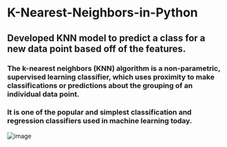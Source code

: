 # K-Nearest-Neighbors-in-Python

## Developed KNN model to predict a class for a new data point based off of the features.

### The k-nearest neighbors (KNN) algorithm is a non-parametric, supervised learning classifier, which uses proximity to make classifications or predictions about the grouping of an individual data point.
### It is one of the popular and simplest classification and regression classifiers used in machine learning today.
![image](https://github.com/user-attachments/assets/121ad3ba-0fd3-4f9a-b563-c05d64735a7d)
